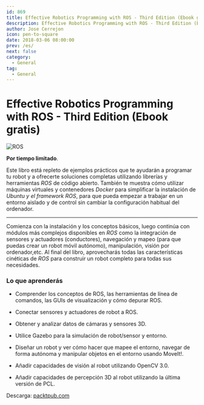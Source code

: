 ```yaml
---
id: 869
title: Effective Robotics Programming with ROS - Third Edition (Ebook gratis)
description: Effective Robotics Programming with ROS - Third Edition (Ebook gratis)
author: Jose Cerrejon
icon: pen-to-square
date: 2018-03-06 08:00:00
prev: /es/
next: false
category:
  - General
tag:
  - General
---
```


# Effective Robotics Programming with ROS - Third Edition (Ebook gratis)

![ROS](/images/2018/03/ros.png)

**Por tiempo limitado**.

Este libro está repleto de ejemplos prácticos que te ayudarán a programar tu robot y a ofrecerte soluciones completas utilizando librerías y herramientas *ROS* de código abierto. También te muestra cómo utilizar máquinas virtuales y contenedores *Docker* para simplificar la instalación de *Ubuntu y el framework ROS*, para que pueda empezar a trabajar en un entorno aislado y de control sin cambiar la configuración habitual del ordenador.

- - -
Comienza con la instalación y los conceptos básicos, luego continúa con módulos más complejos disponibles en *ROS* como la integración de sensores y actuadores (conductores), navegación y mapeo (para que puedas crear un robot móvil autónomo), manipulación, visión por ordenador,etc. Al final del libro, aprovecharás todas las características cinéticas de *ROS* para construir un robot completo para todas sus necesidades.

###  Lo que aprenderás

* Comprender los conceptos de ROS, las herramientas de línea de comandos, las GUIs de visualización y cómo depurar ROS.

* Conectar sensores y actuadores de robot a ROS.

* Obtener y analizar datos de cámaras y sensores 3D.

* Utilice Gazebo para la simulación de robot/sensor y entorno.

* Diseñar un robot y ver cómo hacer que mapee el entorno, navegar de forma autónoma y manipular objetos en el entorno usando MoveIt!.

* Añadir capacidades de visión al robot utilizando OpenCV 3.0.

* Añadir capacidades de percepción 3D al robot utilizando la última versión de PCL.

Descarga: [packtpub.com](https://www.packtpub.com/packt/offers/free-learning)

